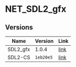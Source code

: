 # NET_SDL2_gfx

## Versions

**Name**   | **Version** | **Link**
---------- | ----------- | --------------------------------------------------------------------------
SDL2_gfx   | 1.0.4       | [link](https://www.ferzkopp.net/wordpress/2016/01/02/sdl_gfx-sdl2_gfx)
SDL2-CS    | `1eb20e5`   | [link](https://github.com/flibitijibibo/SDL2-CS/tree/1eb20e5/src)
